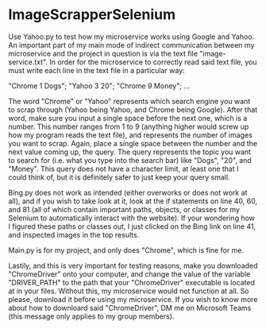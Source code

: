 # ImageScrapperSelenium

Use Yahoo.py to test how my microservice works using Google and Yahoo. An important part of my main mode of indirect communication between my microservice
and the project in question is via the text file "image-service.txt". In order for the microservice to correctly read said text file, you must write 
each line in the text file in a particular way:

"Chrome 1 Dogs"; "Yahoo 3 20"; "Chrome 9 Money"; ...

The word "Chrome" or "Yahoo" represents which search engine you want to scrap through (Yahoo being Yahoo, and Chrome being Google). After that word, make sure
you input a single space before the next one, which is a number. This number ranges from 1 to 9 (anything higher would screw up how my program reads the
text file), and represents the number of images you want to scrap. Again, place a single space between the number and the next value coming up, the query. 
The query represents the topic you want to search for (i.e. what you type into the search bar) like "Dogs", "20", and "Money". This query does not have a 
character limit, at least one that I could think of, but it is definitely safer to just keep your query small.

Bing.py does not work as intended (either overworks or does not work at all), and if you wish to take look at it, look at the if statements on line 
40, 60, and 81 (all of which contain important paths, objects, or classes for my Selenium to automatically interact with the website). If your wondering
how I figured these paths or classes out, I just clicked on the Bing link on line 41, and inspected images in the top results.

Main.py is for my project, and only does "Chrome", which is fine for me. 

Lastily, and this is very important for testing reasons, make you downloaded "ChromeDriver" onto your computer, and change the value of the variable 
"DRIVER_PATH" to the path that your "ChromeDriver" executable is located at in your files. Without this, my microservice would not function at all. 
So please, download it before using my microservice. If you wish to know more about how to downloard said "ChromeDriver", DM me on Microsoft Teams (this
message only applies to my group members).
